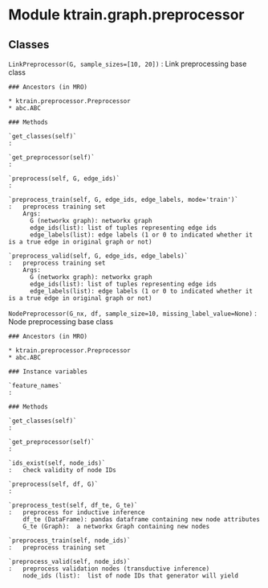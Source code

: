Module ktrain.graph.preprocessor
================================

Classes
-------

`LinkPreprocessor(G, sample_sizes=[10, 20])`
:   Link preprocessing base class

    ### Ancestors (in MRO)

    * ktrain.preprocessor.Preprocessor
    * abc.ABC

    ### Methods

    `get_classes(self)`
    :

    `get_preprocessor(self)`
    :

    `preprocess(self, G, edge_ids)`
    :

    `preprocess_train(self, G, edge_ids, edge_labels, mode='train')`
    :   preprocess training set
        Args:
          G (networkx graph): networkx graph
          edge_ids(list): list of tuples representing edge ids
          edge_labels(list): edge labels (1 or 0 to indicated whether it is a true edge in original graph or not)

    `preprocess_valid(self, G, edge_ids, edge_labels)`
    :   preprocess training set
        Args:
          G (networkx graph): networkx graph
          edge_ids(list): list of tuples representing edge ids
          edge_labels(list): edge labels (1 or 0 to indicated whether it is a true edge in original graph or not)

`NodePreprocessor(G_nx, df, sample_size=10, missing_label_value=None)`
:   Node preprocessing base class

    ### Ancestors (in MRO)

    * ktrain.preprocessor.Preprocessor
    * abc.ABC

    ### Instance variables

    `feature_names`
    :

    ### Methods

    `get_classes(self)`
    :

    `get_preprocessor(self)`
    :

    `ids_exist(self, node_ids)`
    :   check validity of node IDs

    `preprocess(self, df, G)`
    :

    `preprocess_test(self, df_te, G_te)`
    :   preprocess for inductive inference
        df_te (DataFrame): pandas dataframe containing new node attributes
        G_te (Graph):  a networkx Graph containing new nodes

    `preprocess_train(self, node_ids)`
    :   preprocess training set

    `preprocess_valid(self, node_ids)`
    :   preprocess validation nodes (transductive inference)
        node_ids (list):  list of node IDs that generator will yield